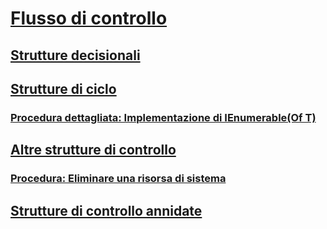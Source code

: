 # [Flusso di controllo](index.md)
## [Strutture decisionali](decision-structures.md)
## [Strutture di ciclo](loop-structures.md)
### [Procedura dettagliata: Implementazione di IEnumerable(Of T)](walkthrough-implementing-ienumerable-of-t.md)
## [Altre strutture di controllo](other-control-structures.md)
### [Procedura: Eliminare una risorsa di sistema](how-to-dispose-of-a-system-resource.md)
## [Strutture di controllo annidate](nested-control-structures.md)